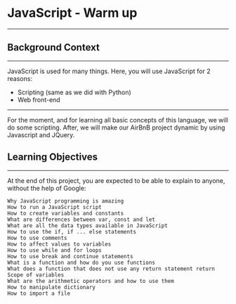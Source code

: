 # JavaScript - Warm up
---
## Background Context
---
JavaScript is used for many things. Here, you will use JavaScript for 2 reasons:

- Scripting (same as we did with Python)
- Web front-end
---
For the moment, and for learning all basic concepts of this language, we will do some scripting. After, we will make our AirBnB project dynamic by using Javascript and JQuery.

## Learning Objectives
---
At the end of this project, you are expected to be able to explain to anyone, without the help of Google:

~~~
Why JavaScript programming is amazing
How to run a JavaScript script
How to create variables and constants
What are differences between var, const and let
What are all the data types available in JavaScript
How to use the if, if ... else statements
How to use comments
How to affect values to variables
How to use while and for loops
How to use break and continue statements
What is a function and how do you use functions
What does a function that does not use any return statement return
Scope of variables
What are the arithmetic operators and how to use them
How to manipulate dictionary
How to import a file
~~~
